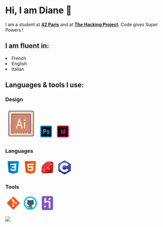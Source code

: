 # Hi, I am Diane 👋

I am a student at [**42 Paris**](https://www.42.fr/) and at [**The Hacking Project**](https://www.thehackingproject.org/).
Code gives Super Powers !

## I am fluent in:
<li> French </li>
<li> English </li>
<li> Italian </li>

## Languages & tools I use:

### Design
<p><img src="https://github.com/dediane/dediane/blob/main/Cuteicons/icons8-adobe-illustrator-100.png">
<img src="https://github.com/dediane/dediane/blob/main/Favorites/icons8-adobe-photoshop-50.png">
<img src="https://github.com/dediane/dediane/blob/main/Favorites/icons8-adobe-indesign-50.png"></p>  

### Languages
<p><img src="https://github.com/dediane/dediane/blob/main/Favorites/icons8-css3-50.png">
<img src="https://github.com/dediane/dediane/blob/main/Favorites/icons8-html-5-50.png">
<img src="https://github.com/dediane/dediane/blob/main/Favorites/icons8-ruby-programming-language-50.png">
<img src="https://github.com/dediane/dediane/blob/main/Favorites/icons8-c-programming-50.png"></p>

### Tools 
<p><img src="https://github.com/dediane/dediane/blob/main/Favorites/icons8-git-50.png">
<img src="https://github.com/dediane/dediane/blob/main/Favorites/icons8-github-50.png">
<img src="https://github.com/dediane/dediane/blob/main/Favorites/icons8-heroku-50.png"></p>    


[![](https://github.com/saadeghi/saadeghi/blob/master/dino.gif)](#)


